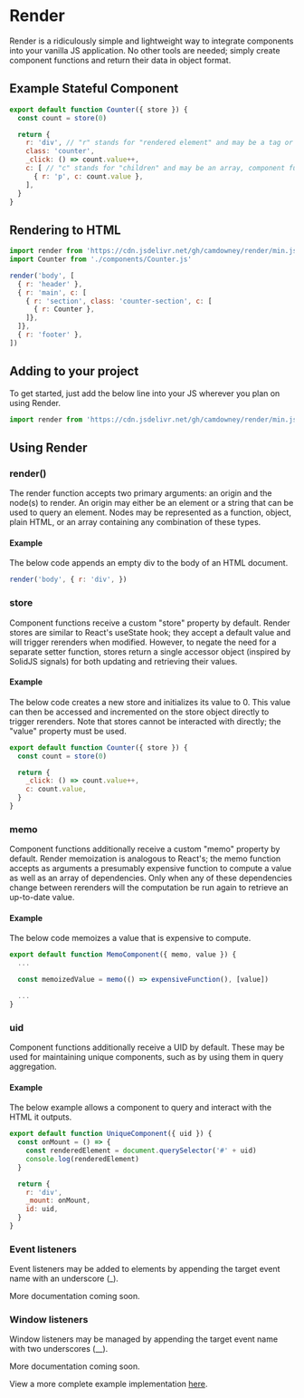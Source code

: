 # Render
Render is a ridiculously simple and lightweight way to integrate components into your vanilla JS application. No other tools are needed; simply create component functions and return their data in object format.

## Example Stateful Component
```js
export default function Counter({ store }) {
  const count = store(0)

  return {
    r: 'div', // "r" stands for "rendered element" and may be a tag or component function
    class: 'counter',
    _click: () => count.value++,
    c: [ // "c" stands for "children" and may be an array, component function, object, or HTML
      { r: 'p', c: count.value },
    ],
  }
}
```

## Rendering to HTML
```js
import render from 'https://cdn.jsdelivr.net/gh/camdowney/render/min.js'
import Counter from './components/Counter.js'

render('body', [
  { r: 'header' },
  { r: 'main', c: [
    { r: 'section', class: 'counter-section', c: [
      { r: Counter },
    ]},
  ]},
  { r: 'footer' },
])
```

## Adding to your project
To get started, just add the below line into your JS wherever you plan on using Render.

```js
import render from 'https://cdn.jsdelivr.net/gh/camdowney/render/min.js'
```

## Using Render

### render()
The render function accepts two primary arguments: an origin and the node(s) to render. An origin may either be an element or a string that can be used to query an element. Nodes may be represented as a function, object, plain HTML, or an array containing any combination of these types.

#### Example
The below code appends an empty div to the body of an HTML document.

```js
render('body', { r: 'div', })
```

### store
Component functions receive a custom "store" property by default. Render stores are similar to React's useState hook; they accept a default value and will trigger rerenders when modified. However, to negate the need for a separate setter function, stores return a single accessor object (inspired by SolidJS signals) for both updating and retrieving their values.

#### Example
The below code creates a new store and initializes its value to 0. This value can then be accessed and incremented on the store object directly to trigger rerenders. Note that stores cannot be interacted with directly; the "value" property must be used.

```js
export default function Counter({ store }) {
  const count = store(0)

  return {
    _click: () => count.value++,
    c: count.value,
  }
}
```

### memo
Component functions additionally receive a custom "memo" property by default. Render memoization is analogous to React's; the memo function accepts as arguments a presumably expensive function to compute a value as well as an array of dependencies. Only when any of these dependencies change between rerenders will the computation be run again to retrieve an up-to-date value.

#### Example
The below code memoizes a value that is expensive to compute.

```js
export default function MemoComponent({ memo, value }) {
  ...

  const memoizedValue = memo(() => expensiveFunction(), [value])

  ...
}
```

### uid
Component functions additionally receive a UID by default. These may be used for maintaining unique components, such as by using them in query aggregation.

#### Example
The below example allows a component to query and interact with the HTML it outputs.

```js
export default function UniqueComponent({ uid }) {
  const onMount = () => {
    const renderedElement = document.querySelector('#' + uid)
    console.log(renderedElement)
  }

  return {
    r: 'div',
    _mount: onMount,
    id: uid,
  }
}
```

### Event listeners
Event listeners may be added to elements by appending the target event name with an underscore (_).

More documentation coming soon.

### Window listeners
Window listeners may be managed by appending the target event name with two underscores (__).

More documentation coming soon.

View a more complete example implementation [here](https://github.com/camdowney/word-engine).